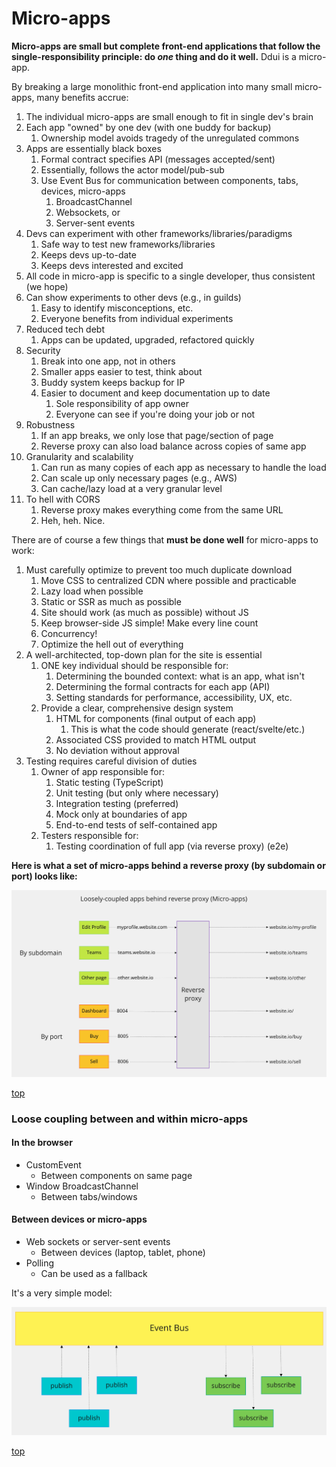 <!-- markdownlint-disable-next-line no-inline-html -->
<h1 id="micro-apps">Micro-apps</h1>

**Micro-apps are small but complete front-end applications that follow the single-responsibility principle: do *one* thing and do it well.** Ddui is a micro-app.

By breaking a large monolithic front-end application into many small micro-apps, many benefits accrue:

1. The individual micro-apps are small enough to fit in single dev's brain
2. Each app "owned" by one dev (with one buddy for backup)
   1. Ownership model avoids tragedy of the unregulated commons
3. Apps are essentially black boxes
   1. Formal contract specifies API (messages accepted/sent)
   2. Essentially, follows the actor model/pub-sub
   3. Use Event Bus for communication between components, tabs, devices, micro-apps
      1. BroadcastChannel
      2. Websockets, or
      3. Server-sent events
4. Devs can experiment with other frameworks/libraries/paradigms
   1. Safe way to test new frameworks/libraries
   2. Keeps devs up-to-date
   3. Keeps devs interested and excited
5. All code in micro-app is specific to a single developer, thus consistent (we hope)
6. Can show experiments to other devs (e.g., in guilds)
   1. Easy to identify misconceptions, etc.
   2. Everyone benefits from individual experiments
7. Reduced tech debt
   1. Apps can be updated, upgraded, refactored quickly
8. Security
   1. Break into one app, not in others
   2. Smaller apps easier to test, think about
   3. Buddy system keeps backup for IP
   4. Easier to document and keep documentation up to date
      1. Sole responsibility of app owner
      2. Everyone can see if you're doing your job or not
9. Robustness
   1. If an app breaks, we only lose that page/section of page
   2. Reverse proxy can also load balance across copies of same app
10. Granularity and scalability
    1. Can run as many copies of each app as necessary to handle the load
    2. Can scale up only necessary pages (e.g., AWS)
    3. Can cache/lazy load at a very granular level
11. To hell with CORS
    1. Reverse proxy makes everything come from the same URL
    2. Heh, heh. Nice.

There are of course a few things that **must be done well** for micro-apps to work:

1. Must carefully optimize to prevent too much duplicate download
   1. Move CSS to centralized CDN where possible and practicable
   2. Lazy load when possible
   3. Static or SSR as much as possible
   4. Site should work (as much as possible) without JS
   5. Keep browser-side JS simple! Make every line count
   6. Concurrency!
   7. Optimize the hell out of everything
2. A well-architected, top-down plan for the site is essential
   1. ONE key individual should be responsible for:
      1. Determining the bounded context: what is an app, what isn't
      2. Determining the formal contracts for each app (API)
      3. Setting standards for performance, accessibility, UX, etc.
   2. Provide a clear, comprehensive design system
      1. HTML for components (final output of each app)
         1. This is what the code should generate (react/svelte/etc.)
      2. Associated CSS provided to match HTML output
      3. No deviation without approval
3. Testing requires careful division of duties
   1. Owner of app responsible for:
      1. Static testing (TypeScript)
      2. Unit testing (but only where necessary)
      3. Integration testing (preferred)
      4. Mock only at boundaries of app
      5. End-to-end tests of self-contained app
   2. Testers responsible for:
      1. Testing coordination of full app (via reverse proxy) (e2e)

**Here is what a set of micro-apps behind a reverse proxy (by subdomain or port) looks like:**

![Reverse-proxied micro-apps](./reverse-proxied-micro-apps.png)

[top](#top)

<!-- markdownlint-disable-next-line no-inline-html -->
<h3 id="loose-coupling">Loose coupling between and within micro-apps</h3>

#### In the browser

* CustomEvent
  * Between components on same page
* Window BroadcastChannel
  * Between tabs/windows

#### Between devices or micro-apps

* Web sockets or server-sent events
  * Between devices (laptop, tablet, phone)
* Polling
  * Can be used as a fallback

It's a very simple model:

![Event bus diagram](./event-bus-diagram.png)

[top](#top)
